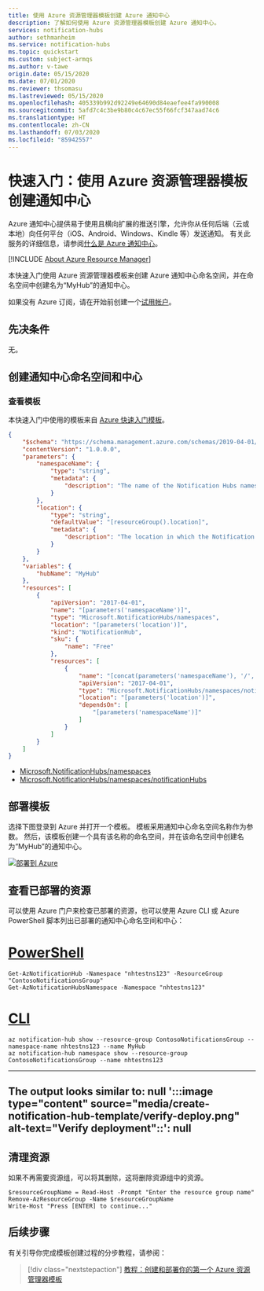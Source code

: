 ```yaml
---
title: 使用 Azure 资源管理器模板创建 Azure 通知中心
description: 了解如何使用 Azure 资源管理器模板创建 Azure 通知中心。
services: notification-hubs
author: sethmanheim
ms.service: notification-hubs
ms.topic: quickstart
ms.custom: subject-armqs
ms.author: v-tawe
origin.date: 05/15/2020
ms.date: 07/01/2020
ms.reviewer: thsomasu
ms.lastreviewed: 05/15/2020
ms.openlocfilehash: 405339b992d92249e64690d84eaefee4fa990008
ms.sourcegitcommit: 5afd7c4c3be9b80c4c67ec55f66fcf347aad74c6
ms.translationtype: HT
ms.contentlocale: zh-CN
ms.lasthandoff: 07/03/2020
ms.locfileid: "85942557"
---
```

# <a name="quickstart-create-a-notification-hub-using-an-azure-resource-manager-template"></a>快速入门：使用 Azure 资源管理器模板创建通知中心

Azure 通知中心提供易于使用且横向扩展的推送引擎，允许你从任何后端（云或本地）向任何平台（iOS、Android、Windows、Kindle 等）发送通知。 有关此服务的详细信息，请参阅[什么是 Azure 通知中心](notification-hubs-push-notification-overview.md)。

[!INCLUDE [About Azure Resource Manager](../../includes/resource-manager-quickstart-introduction.md)]

本快速入门使用 Azure 资源管理器模板来创建 Azure 通知中心命名空间，并在命名空间中创建名为“MyHub”的通知中心。

如果没有 Azure 订阅，请在开始前创建一个[试用帐户](https://wd.azure.cn/pricing/1rmb-trial/)。

## <a name="prerequisites"></a>先决条件

无。

## <a name="create-a-notification-hubs-namespace-and-hub"></a>创建通知中心命名空间和中心

### <a name="review-the-template"></a>查看模板

本快速入门中使用的模板来自 [Azure 快速入门模板](https://azure.microsoft.com/resources/templates/101-notification-hub/)。

```json
{
    "$schema": "https://schema.management.azure.com/schemas/2019-04-01/deploymentTemplate.json#",
    "contentVersion": "1.0.0.0",
    "parameters": {
        "namespaceName": {
            "type": "string",
            "metadata": {
                "description": "The name of the Notification Hubs namespace."
            }
        },
        "location": {
            "type": "string",
            "defaultValue": "[resourceGroup().location]",
            "metadata": {
                "description": "The location in which the Notification Hubs resources should be deployed."
            }
        }
    },
    "variables": {
        "hubName": "MyHub"
    },
    "resources": [
        {
            "apiVersion": "2017-04-01",
            "name": "[parameters('namespaceName')]",
            "type": "Microsoft.NotificationHubs/namespaces",
            "location": "[parameters('location')]",
            "kind": "NotificationHub",
            "sku": {
                "name": "Free"
            },
            "resources": [
                {
                    "name": "[concat(parameters('namespaceName'), '/', variables('hubName'))]",
                    "apiVersion": "2017-04-01",
                    "type": "Microsoft.NotificationHubs/namespaces/notificationHubs",
                    "location": "[parameters('location')]",
                    "dependsOn": [
                        "[parameters('namespaceName')]"
                    ]
                }
            ]
        }
    ]
}
```

* [Microsoft.NotificationHubs/namespaces](https://docs.microsoft.com/azure/templates/microsoft.notificationhubs/2017-04-01/namespaces)
* [Microsoft.NotificationHubs/namespaces/notificationHubs](https://docs.microsoft.com/azure/templates/microsoft.notificationhubs/2017-04-01/namespaces/notificationhubs)

## <a name="deploy-the-template"></a>部署模板

选择下图登录到 Azure 并打开一个模板。 模板采用通知中心命名空间名称作为参数。 然后，该模板创建一个具有该名称的命名空间，并在该命名空间中创建名为“MyHub”的通知中心。

[![部署到 Azure](../media/template-deployments/deploy-to-azure.svg)](https://portal.azure.cn/#create/Microsoft.Template/uri/https%3A%2F%2Fraw.githubusercontent.com%2FAzure%2Fazure-quickstart-templates%2Fmaster%2F101-notification-hub%2Fazuredeploy.json)

## <a name="review-deployed-resources"></a>查看已部署的资源

可以使用 Azure 门户来检查已部署的资源，也可以使用 Azure CLI 或 Azure PowerShell 脚本列出已部署的通知中心命名空间和中心：

# <a name="powershell"></a>[PowerShell](#tab/PowerShell)

```azurepowershell
Get-AzNotificationHub -Namespace "nhtestns123" -ResourceGroup "ContosoNotificationsGroup"
Get-AzNotificationHubsNamespace -Namespace "nhtestns123"
```

# <a name="cli"></a>[CLI](#tab/CLI)

```azurecli
az notification-hub show --resource-group ContosoNotificationsGroup --namespace-name nhtestns123 --name MyHub
az notification-hub namespace show --resource-group ContosoNotificationsGroup --name nhtestns123
```

---
The output looks similar to: null
':::image type="content" source="media/create-notification-hub-template/verify-deploy.png" alt-text="Verify deployment"::': null
---

## <a name="clean-up-resources"></a>清理资源

如果不再需要资源组，可以将其删除，这将删除资源组中的资源。

```azurepowershell-interactive
$resourceGroupName = Read-Host -Prompt "Enter the resource group name"
Remove-AzResourceGroup -Name $resourceGroupName
Write-Host "Press [ENTER] to continue..."
```

## <a name="next-steps"></a>后续步骤

有关引导你完成模板创建过程的分步教程，请参阅：

> [!div class="nextstepaction"]
> [教程：创建和部署你的第一个 Azure 资源管理器模板](https://docs.microsoft.com/azure/azure-resource-manager/templates/template-tutorial-create-first-template)
